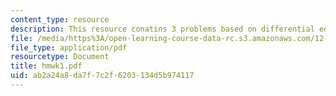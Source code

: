```yaml
---
content_type: resource
description: This resource conatins 3 problems based on differential equations.
file: /media/https%3A/open-learning-course-data-rc.s3.amazonaws.com/12-864-inference-from-data-and-models-spring-2005/ab2a24a8da7f7c2f6203134d5b974117_hmwk1.pdf
file_type: application/pdf
resourcetype: Document
title: hmwk1.pdf
uid: ab2a24a8-da7f-7c2f-6203-134d5b974117
---
```

